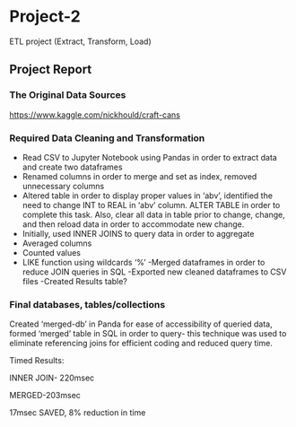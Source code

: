 # Project-2
ETL project (Extract, Transform, Load)

## Project Report

### The Original Data Sources
https://www.kaggle.com/nickhould/craft-cans

### Required Data Cleaning and Transformation

- Read CSV to Jupyter Notebook using Pandas in order to extract data and create two dataframes
- Renamed columns in order to merge and set as index, removed unnecessary columns
- Altered table in order to display proper values in ‘abv’, identified the need to change INT to REAL in ‘abv’ column. ALTER TABLE in order to complete this task. Also, clear all data in table prior to change, change, and then reload data in order to accommodate new change. 
- Initially, used INNER JOINS to query data in order to aggregate 
 - Averaged columns
 - Counted values
 - LIKE function using wildcards ‘%’
-Merged dataframes in order to reduce JOIN queries in SQL
-Exported new cleaned dataframes to CSV files
-Created Results table? 

### Final databases, tables/collections

Created ‘merged-db’ in Panda for ease of accessibility of queried data, formed ‘merged’ table in SQL in order to query- this technique was used to eliminate referencing joins for efficient coding and reduced query time. 

Timed Results:

INNER JOIN- 220msec

MERGED-203msec

17msec SAVED, 8% reduction in time
